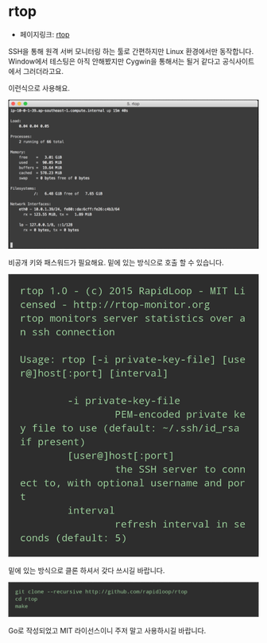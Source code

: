 # rtop
- 페이지링크: [rtop](https://github.com/rapidloop/rtop)


SSH을 통해 원격 서버 모니터링 하는 툴로 
간편하지만 Linux 환경에서만 동작합니다. 
Window에서 테스팅은 아직 안해봤지만 Cygwin을 통해서는 될거 같다고 
공식사이트에서 그러더라고요. 

이런식으로 사용해요. 

![이미지](../img/014-05_rtop_1.png)

비공개 키와 패스워드가 필요해요. 밑에 있는 방식으로 호출 할 수 있습니다. 

![이미지](../img/014-05_rtop_2.png)

밑에 있는 방식으로 클론 하셔서 갖다 쓰시길 바랍니다. 

![이미지](../img/014-05_rtop_3.png)


Go로 작성되었고 MIT 라이선스이니 주저 말고 사용하시길 바랍니다. 

